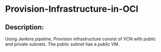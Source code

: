 # Provision-Infrastructure-in-OCI

## Description:
 Using Jenkins pipeline, Provision infrastructure consist of  VCN with public and private subnets.
 The public subnet has a public VM.
 
 

